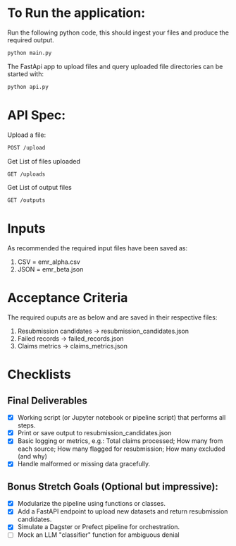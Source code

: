 # To Run the application:
Run the following python code, this should ingest your files and produce the required output.
```bash
python main.py
```

The FastApi app to upload files and query uploaded file directories can be started with:
```bash
python api.py
```

# API Spec:
Upload a file:
```bash
POST /upload
```

Get List of files uploaded
```bash
GET /uploads
```

Get List of output files
```bash
GET /outputs
```

# Inputs
As recommended the required input files have been saved as:
1. CSV = emr_alpha.csv
2. JSON = emr_beta.json


# Acceptance Criteria
The required ouputs are as below and are saved in their respective files:
1. Resubmission candidates -> resubmission_candidates.json
2. Failed records -> failed_records.json
3. Claims metrics -> claims_metrics.json



# Checklists
## Final Deliverables
- [x] Working script (or Jupyter notebook or pipeline script) that performs all steps.
- [x] Print or save output to resubmission_candidates.json
- [x] Basic logging or metrics, e.g.: Total claims processed; How many from each source; How many flagged for resubmission; How many excluded (and why)
- [x] Handle malformed or missing data gracefully.

## Bonus Stretch Goals (Optional but impressive):
- [x] Modularize the pipeline using functions or classes.
- [x] Add a FastAPI endpoint to upload new datasets and return resubmission candidates.
- [x] Simulate a Dagster or Prefect pipeline for orchestration.
- [ ] Mock an LLM "classifier" function for ambiguous denial